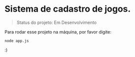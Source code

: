 # Sistema de cadastro de jogos.

>Status do projeto: Em Desenvolvimento

Para rodar esse projeto na máquina, por favor digite: 

```
node app.js
```

:)
